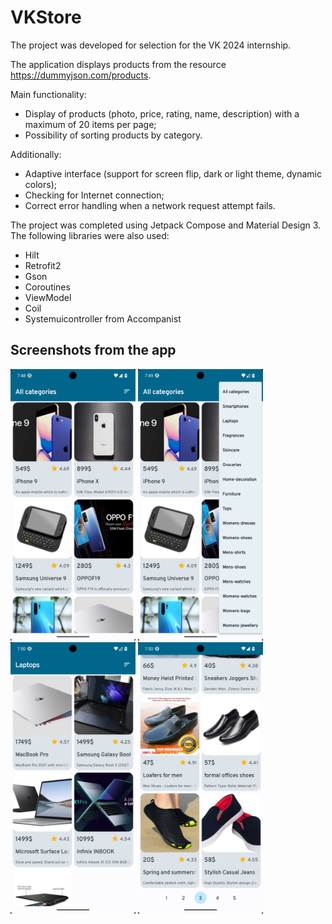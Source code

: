 # VKStore
The project was developed for selection for the VK 2024 internship. 

The application displays products from the resource https://dummyjson.com/products.

Main functionality:
- Display of products (photo, price, rating, name, description) with a maximum of 20 items per page;
- Possibility of sorting products by category.

Additionally:
- Adaptive interface (support for screen flip, dark or light theme, dynamic colors);
- Checking for Internet connection;
- Correct error handling when a network request attempt fails.

The project was completed using Jetpack Compose and Material Design 3. The following libraries were also used:
- Hilt
- Retrofit2
- Gson
- Coroutines
- ViewModel
- Coil
- Systemuicontroller from Accompanist

## Screenshots from the app
<img src="https://github.com/antonbadretdinov/VKStore-internship/blob/master/VKStore_1.png" width="200"> <img src="https://github.com/antonbadretdinov/VKStore-internship/blob/master/VKStore_2.png" width="200"> <img src="https://github.com/antonbadretdinov/VKStore-internship/blob/master/VKStore_3.png" width="200"> <img src="https://github.com/antonbadretdinov/VKStore-internship/blob/master/VKStore_4.png" width="200">
